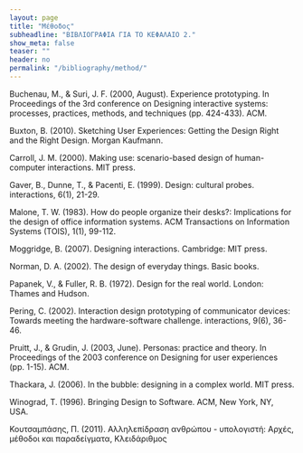 ```yaml
---
layout: page
title: "Μέθοδος"
subheadline: "ΒΙΒΛΙΟΓΡΑΦΙΑ ΓΙΑ ΤΟ ΚΕΦΑΛΑΙΟ 2."
show_meta: false
teaser: ""
header: no
permalink: "/bibliography/method/"
---
```


Buchenau, M., & Suri, J. F. (2000, August). Experience prototyping. In Proceedings of the 3rd conference on Designing interactive systems: processes, practices, methods, and techniques (pp. 424-433). ACM.

Buxton, B. (2010). Sketching User Experiences: Getting the Design Right and the Right Design. Morgan Kaufmann.

Carroll, J. M. (2000). Making use: scenario-based design of human-computer interactions. MIT press.

Gaver, B., Dunne, T., & Pacenti, E. (1999). Design: cultural probes. interactions, 6(1), 21-29.

Malone, T. W. (1983). How do people organize their desks?: Implications for the design of office information systems. ACM Transactions on Information Systems (TOIS), 1(1), 99-112.

Moggridge, B. (2007). Designing interactions. Cambridge: MIT press.

Norman, D. A. (2002). The design of everyday things. Basic books.

Papanek, V., & Fuller, R. B. (1972). Design for the real world. London: Thames and Hudson.

Pering, C. (2002). Interaction design prototyping of communicator devices: Towards meeting the hardware-software challenge. interactions, 9(6), 36-46.

Pruitt, J., & Grudin, J. (2003, June). Personas: practice and theory. In Proceedings of the 2003 conference on Designing for user experiences (pp. 1-15). ACM.

Thackara, J. (2006). In the bubble: designing in a complex world. MIT press.

Winograd, T. (1996). Bringing Design to Software. ACM, New York, NY, USA.

Κουτσαμπάσης, Π. (2011). Αλληλεπίδραση ανθρώπου - υπολογιστή: Αρχές, μέθοδοι και παραδείγματα, Κλειδάριθμος
